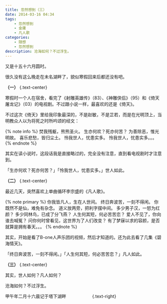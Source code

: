 ```yaml
---
title: 忽然想到（三）
date: 2014-03-16 04:34
tags:
    - 忽然想到
    - 金庸
    - 凡人歌
categories:
    - 随想
    - 忽然想到
description: 沧海如何？不过浮生。
---
```


又是十五十六月圆时。

很久没有这么晚走在未名湖畔了，貌似寒假回来后都还没有吧。


**（一）** {.text-center}

寒假时一个人在宿舍，看完了《射雕英雄传》（83）、《神雕侠侣》（95）和《倚天屠龙记》（03）的电视剧。不过跟小说一样，最喜欢的还是《倚天》。

不过这次《倚天》里给我印象最深的，不是赵敏，不是芷若，而是在光明顶上，当明教众人以为将死之时所吟颂的经文：

{% note info %}
焚我残躯，熊熊圣火。
生亦何欢？死亦何苦？
为善除恶，惟光明故。
喜乐悲愁，皆归尘土。
怜我世人，忧患实多。
怜我世人，忧患实多。。。
{% endnote %}

其实在读小说时，这段话我是直接略过的，完全没有注意，直到看电视剧时才注意到。

「生亦何欢？死亦何苦？」「怜我世人，忧患实多。」世人如此。


**（二）** {.text-center}

最近几天，突然喜欢上单曲循环李宗盛的《凡人歌》。

{% note primary %}
你我皆凡人，生在人世间。
终日奔波苦，一刻不得闲。
你既然不是仙，难免有杂念。
道义放两旁，把利字摆中间。
多少男子汉，一怒为红颜？
多少同林鸟，已成了分飞燕？
人生何其短，何必苦苦恋？
爱人不见了，你向谁去喊冤？
问你何时曾看见，这世界为了人们改变？
有了梦寐以求的容颜，是否就算是拥有春天。。。
{% endnote %}

其实，开始是看了B-one人声乐团的视频，然后才知道的。还为此去看了几集《碧海情天》。

「终日奔波苦，一刻不得闲。」「人生何其短，何必苦苦恋？」凡人如此。


**（三）** {.text-center}

其实，世人如何？凡人如何？

沧海如何？不过浮生。


甲午年二月十六晨记于塔下湖畔　　　　　　{.text-right}
